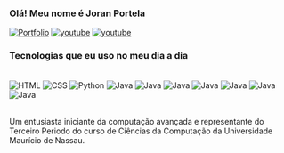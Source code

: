 ### Olá! Meu nome é Joran Portela

[![Portfolio](https://img.shields.io/website-up-down-green-red/http/monip.org.svg)](https://github.com/whyportela)
[![youtube](https://img.shields.io/badge/YouTube-FF0000?style=for-the-badge&logo=youtube&logoColor=white)](https://www.youtube.com/@whyportela)
[![youtube](https://img.shields.io/badge/Instagram-E4405F?style=for-the-badge&logo=instagram&logoColor=white)](https://www.instagram.com/whyportela/)

### Tecnologias que eu uso no meu dia a dia

<div style="display: inline_block"><br/>
<img align="center" alt="HTML" src="https://img.shields.io/badge/HTML5-E34F26?style=for-the-badge&logo=html5&logoColor=white" />
<img align="center" alt="CSS" src="https://img.shields.io/badge/CSS-239120?&style=for-the-badge&logo=css3&logoColor=white" />
<img align="center" alt="Python" src="https://img.shields.io/badge/Python-3776AB?style=for-the-badge&logo=python&logoColor=white" />
<img align="center" alt="Java" src="https://img.shields.io/badge/Java-ED8B00?style=for-the-badge&logo=openjdk&logoColor=white" />
<img align="center" alt="Java" src="https://img.shields.io/badge/SQLite-07405E?style=for-the-badge&logo=sqlite&logoColor=white" />
<img align="center" alt="Java" src="https://img.shields.io/badge/MySQL-00000F?style=for-the-badge&logo=mysql&logoColor=white" />
<img align="center" alt="Java" src="https://img.shields.io/badge/Microsoft_Excel-217346?style=for-the-badge&logo=microsoft-excel&logoColor=white" />
<img align="center" alt="Java" src="https://img.shields.io/badge/Microsoft_Word-2B579A?style=for-the-badge&logo=microsoft-word&logoColor=white" />
<img align="center" alt="Java" src="https://img.shields.io/badge/Visual_Studio_Code-0078D4?style=for-the-badge&logo=visual%20studio%20code&logoColor=white" />
<img align="center" alt="Java" src="https://img.shields.io/badge/apache%20netbeans-1B6AC6?style=for-the-badge&logo=apache%20netbeans%20IDE&logoColor=white" />
</div><br/>

Um entusiasta iniciante da computação avançada e representante do Terceiro Periodo do curso de Ciências da Computação da Universidade Maurício de Nassau.

